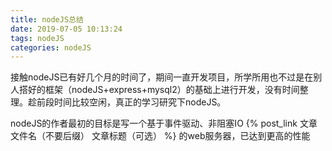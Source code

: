 ```yaml
---
title: nodeJS总结
date: 2019-07-05 10:13:24
tags: nodeJS
categories: nodeJS
---
```


  接触nodeJS已有好几个月的时间了，期间一直开发项目，所学所用也不过是在别人搭好的框架（nodeJS+express+mysql2）的基础上进行开发，没有时间整理。趁前段时间比较空闲，真正的学习研究下nodeJS。
  
  nodeJS的作者最初的目标是写一个基于事件驱动、非阻塞IO {% post_link 文章文件名（不要后缀） 文章标题（可选） %} 的web服务器，已达到更高的性能
  




